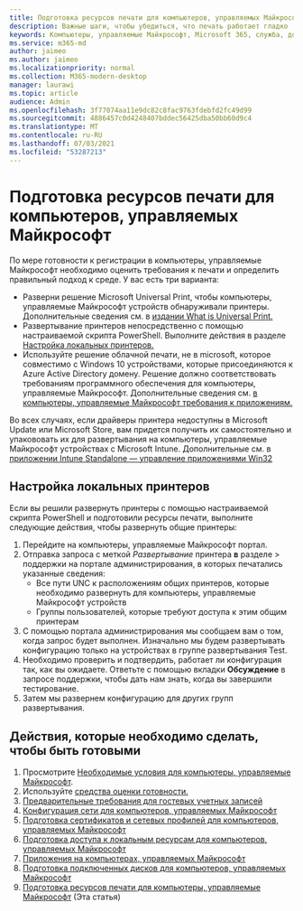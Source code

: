 ```yaml
---
title: Подготовка ресурсов печати для компьютеров, управляемых Майкрософт
description: Важные шаги, чтобы убедиться, что печать работает гладко
keywords: Компьютеры, управляемые Майкрософт, Microsoft 365, служба, документация
ms.service: m365-md
author: jaimeo
ms.author: jaimeo
ms.localizationpriority: normal
ms.collection: M365-modern-desktop
manager: laurawi
ms.topic: article
audience: Admin
ms.openlocfilehash: 3f77074aa11e9dc82c8fac9763fdebfd2fc49d99
ms.sourcegitcommit: 4886457c0d4248407bddec56425dba50bb60d9c4
ms.translationtype: MT
ms.contentlocale: ru-RU
ms.lasthandoff: 07/03/2021
ms.locfileid: "53287213"
---
```

# <a name="prepare-printing-resources-for-microsoft-managed-desktop"></a>Подготовка ресурсов печати для компьютеров, управляемых Майкрософт

По мере готовности к регистрации в компьютеры, управляемые Майкрософт необходимо оценить требования к печати и определить правильный подход к среде. У вас есть три варианта:

- Разверни решение Microsoft Universal Print, чтобы компьютеры, управляемые Майкрософт устройств обнаруживали принтеры. Дополнительные сведения см. в [издании What is Universal Print.](/universal-print/fundamentals/universal-print-whatis)
- Развертывание принтеров непосредственно с помощью настраиваемой скрипта PowerShell. Выполните действия в разделе [Настройка локальных принтеров.](#set-up-local-printers)
- Используйте решение облачной печати, не в microsoft, которое совместимо с Windows 10 устройствами, которые присоединяются к Azure Active Directory домену. Решение должно соответствовать требованиям программного обеспечения для компьютеры, управляемые Майкрософт. Дополнительные сведения см. [в компьютеры, управляемые Майкрософт требования к приложениям.](../service-description/mmd-app-requirements.md)
 
Во всех случаях, если драйверы принтера недоступны в Microsoft Update или Microsoft Store, вам придется получить их самостоятельно и упакововать их для развертывания на компьютеры, управляемые Майкрософт устройствах с Microsoft Intune. Дополнительные см. в [приложении Intune Standalone — управление приложениями Win32](/mem/intune/apps/apps-win32-app-management)

## <a name="set-up-local-printers"></a>Настройка локальных принтеров

Если вы решили развернуть принтеры с помощью настраиваемой скрипта PowerShell и подготовили ресурсы печати, выполните следующие действия, чтобы развернуть общие принтеры:

1. Перейдите на компьютеры, управляемые Майкрософт портал.
2. Отправка запроса с меткой *Развертывание* принтера **в** разделе > поддержки на портале администрирования, в которых печатались указанные сведения:
    - Все пути UNC к расположениям общих принтеров, которые необходимо развернуть для компьютеры, управляемые Майкрософт устройств
    - Группы пользователей, которые требуют доступа к этим общим принтерам
3. С помощью портала администрирования мы сообщаем вам о том, когда запрос будет выполнен. Изначально мы будем развертывать конфигурацию только на устройствах в группе развертывания Test.
4. Необходимо проверить и подтвердить, работает ли конфигурация так, как вы ожидаете. Ответьте с помощью вкладки **Обсуждение** в запросе поддержки, чтобы дать нам знать, когда вы завершили тестирование.
5. Затем мы развернем конфигурацию для других групп развертывания.

## <a name="steps-to-get-ready"></a>Действия, которые необходимо сделать, чтобы быть готовыми

1. Просмотрите [Необходимые условия для компьютеры, управляемые Майкрософт](prerequisites.md).
2. Используйте [средства оценки готовности.](readiness-assessment-tool.md)
3. [Предварительные требования для гостевых учетных записей](guest-accounts.md)
4. [Конфигурация сети для компьютеров, управляемых Майкрософт](network.md)
5. [Подготовка сертификатов и сетевых профилей для компьютеров, управляемых Майкрософт](certs-wifi-lan.md)
6. [Подготовка доступа к локальным ресурсам для компьютеров, управляемых Майкрософт](authentication.md)
7. [Приложения на компьютерах, управляемых Майкрософт](apps.md)
8. [Подготовка подключенных дисков для компьютеров, управляемых Майкрософт](mapped-drives.md)
9. [Подготовка ресурсов печати для компьютеры, управляемые Майкрософт](printing.md) (Эта статья)
